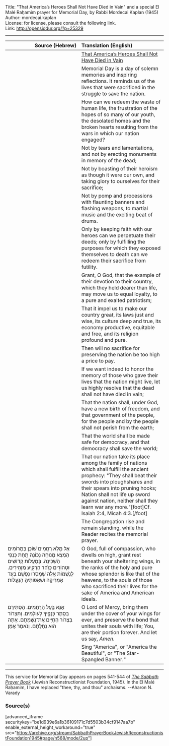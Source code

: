<html>
<head></head>
<body>
Title: "That America’s Heroes Shall Not Have Died in Vain" and a special El Malé Raḥamim prayer for Memorial Day, by Rabbi Mordecai Kaplan (1945)<br />
Author: mordecai.kaplan<br />
License: for license, please consult the following link.<br />
Link: <a href="http://opensiddur.org/?p=25329">http://opensiddur.org/?p=25329</a>
<p />
<hr />

<table style="margin-left: auto;margin-right: auto;" class="draggable">
<thead><tr><th id="x" style="text-align: right;">Source (Hebrew)</th><th style="text-align: left;">Translation (English)</th></tr></thead>
<tbody>
<tr><td style="vertical-align:top;" width="46%">
<div class="liturgy"><span lang="he">

</span></div></td>
 
<td style="vertical-align:top;" width="53%">
<div class="english">
<u>That America’s Heroes Shall Not Have Died in Vain</u>
</div></td></tr>


<tr><td style="vertical-align:top;" width="46%">
<div class="liturgy"><span lang="he">

</span></div></td>
 
<td style="vertical-align:top;" width="53%">
<div class="english">
Memorial Day is a day of solemn memories and inspiring reflections. 
It reminds us of the lives that were sacrificed in the struggle to save the nation.
</div></td></tr>


<tr><td style="vertical-align:top;" width="46%">
<div class="liturgy"><span lang="he">

</span></div></td>
 
<td style="vertical-align:top;" width="53%">
<div class="english">
How can we redeem the waste of human life, 
the frustration of the hopes of so many of our youth, 
the desolated homes and the broken hearts 
resulting from the wars in which our nation engaged? 
</div></td></tr>


<tr><td style="vertical-align:top;" width="46%">
<div class="liturgy"><span lang="he">

</span></div></td>
 
<td style="vertical-align:top;" width="53%">
<div class="english">
Not by tears and lamentations, 
and not by erecting monuments in memory of the dead;
</div></td></tr>


<tr><td style="vertical-align:top;" width="46%">
<div class="liturgy"><span lang="he">

</span></div></td>
 
<td style="vertical-align:top;" width="53%">
<div class="english">
Not by boasting of their heroism as though it were our own, 
and taking glory to ourselves for their sacrifice;
</div></td></tr>


<tr><td style="vertical-align:top;" width="46%">
<div class="liturgy"><span lang="he">

</span></div></td>
 
<td style="vertical-align:top;" width="53%">
<div class="english">
Not by pomp and processions 
with flaunting banners and flashing weapons, 
to martial music and the exciting beat of drums.
</div></td></tr>


<tr><td style="vertical-align:top;" width="46%">
<div class="liturgy"><span lang="he">

</span></div></td>
 
<td style="vertical-align:top;" width="53%">
<div class="english">
Only by keeping faith with our heroes 
can we perpetuate their deeds; 
only by fulfilling the purposes for which they exposed themselves to death 
can we redeem their sacrifice from futility.
</div></td></tr>


<tr><td style="vertical-align:top;" width="46%">
<div class="liturgy"><span lang="he">

</span></div></td>
 
<td style="vertical-align:top;" width="53%">
<div class="english">
Grant, O God, 
that the example of their devotion to their country, 
which they held dearer than life, 
may move us to equal loyalty, 
to a pure and exalted patriotism;
</div></td></tr>


<tr><td style="vertical-align:top;" width="46%">
<div class="liturgy"><span lang="he">

</span></div></td>
 
<td style="vertical-align:top;" width="53%">
<div class="english">
That it impel us to make our country great, 
its laws just and wise, 
its culture deep and true, 
its economy productive, equitable and free, 
and its religion profound and pure.
</div></td></tr>


<tr><td style="vertical-align:top;" width="46%">
<div class="liturgy"><span lang="he">

</span></div></td>
 
<td style="vertical-align:top;" width="53%">
<div class="english">
Then will no sacrifice for preserving the nation be too high a price to pay.
</div></td></tr>


<tr><td style="vertical-align:top;" width="46%">
<div class="liturgy"><span lang="he">

</span></div></td>
 
<td style="vertical-align:top;" width="53%">
<div class="english">
If we want indeed to honor the memory 
of those who gave their lives that the nation might live, 
let us highly resolve that the dead shall not have died in vain;
</div></td></tr>


<tr><td style="vertical-align:top;" width="46%">
<div class="liturgy"><span lang="he">

</span></div></td>
 
<td style="vertical-align:top;" width="53%">
<div class="english">
That the nation shall, under God, have a new birth of freedom, 
and that government of the people, for the people and by the people 
shall not perish from the earth;
</div></td></tr>


<tr><td style="vertical-align:top;" width="46%">
<div class="liturgy"><span lang="he">

</span></div></td>
 
<td style="vertical-align:top;" width="53%">
<div class="english">
That the world shall be made safe for democracy, 
and that democracy shall save the world;
</div></td></tr>


<tr><td style="vertical-align:top;" width="46%">
<div class="liturgy"><span lang="he">

</span></div></td>
 
<td style="vertical-align:top;" width="53%">
<div class="english">
That our nation take its place among the family of nations 
which shall fulfill the ancient prophecy:
"They shall beat their swords into ploughshares 
and their spears into pruning hooks;
Nation shall not life up sword against nation, 
neither shall they learn war any more."[foot]Cf. Isaiah 2:4, Micah 4:3.[/foot]
</div></td></tr>


<tr><td style="vertical-align:top;" width="46%">
<div class="liturgy"><span lang="he">

</span></div></td>
 
<td style="vertical-align:top;" width="53%">
<div class="english">
<span class="instruction">The Congregation rise and remain standing, while the Reader recites the memorial prayer.</span>
</div></td></tr>


<tr><td style="vertical-align:top;" width="46%">
<div class="liturgy"><span lang="he">
אֵל מָלֵא רַחֲמִים שׁוֹכֵן בַּמְּרוֹמִים
הַמְצֵא מְנוּחָה נְכוֹנָה תַּֽחַת כַּנְפֵי הַשְּׁכִינָה.
בְּמַעֲלוֹת קְדוֹשִׁים וּטְהוֹרִים
כְּזֹֽהַר הָרָקִֽיעַ מַזְהִירִים.
לְנִשְׁמוֹת אֵֽלֶּה שֶׁמָּסְרוּ נַפְשָׁם 
בְּעַד אַמֶרִיקָה וּשְׁאִפוֹתֶיהָ הַנַּעֲלוֹת׃
</span></div></td>
 
<td style="vertical-align:top;" width="53%">
<div class="english">
O God, full of compassion, who dwells on high, 
grant rest beneath your sheltering wings, 
in the ranks of the holy and pure 
whose splendor is like that of the heavens, 
to the souls of those who sacrificed their lives 
for the sake of America and American ideals. 
</div></td></tr>


<tr><td style="vertical-align:top;" width="46%">
<div class="liturgy"><span lang="he">
אָנָּא בַּֽעַל הָרַחֲמִים.
הַסְתִּירֵם בְּסֵֽתֶר כְּנָפֶֽיךָ לְעוֹלָמִים.
וְתִצְרוֹר בִּצְרוֹר הַחַיִּים אֶת־נִשְׁמָתָם.
אַתָּה הוּא נַחֲלָתָם.
וְנֹאמַר אָמֵן׃
</span></div></td>
 
<td style="vertical-align:top;" width="53%">
<div class="english">
O Lord of Mercy, 
bring them under the cover of your wings for ever, 
and preserve the bond that unites their souls with life; 
You, are their portion forever. 
And let us say, <em>Amen</em>.
</div></td></tr>


<tr><td style="vertical-align:top;" width="46%">
<div class="liturgy"><span lang="he">

</span></div></td>
 
<td style="vertical-align:top;" width="53%">
<div class="english">
<span class="instruction">Sing "America", or "America the Beautiful", or "The Star-Spangled Banner."</span>
</div></td></tr>
</tbody></table>

<hr />
This service for Memorial Day appears on pages 541-544 of <em><a href="https://opensiddur.org/compilations/shabbat-siddur/sabbath-prayer-book-by-mordecai-kaplan-1945/">The Sabbath Prayer Book</a></em> (Jewish Reconstructionist Foundation, 1945). In the El Malé Raḥamim, I have replaced "thee, thy, and thou" archaisms. --Aharon N. Varady


<h3>Source(s)</h3>

[advanced_iframe securitykey="be1d939e6a1b36109171c7d5503b34cf9147aa7b" enable_external_height_workaround="true" src="https://archive.org/stream/SabbathPrayerBookJewishReconstructionistFoundation1945#page/n568/mode/2up"]
</body>
</html>